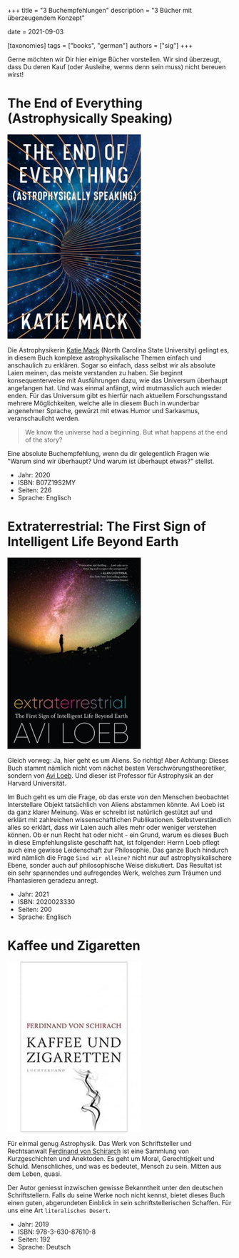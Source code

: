 +++
title = "3 Buchempfehlungen"
description = "3 Bücher mit überzeugendem Konzept"

date = 2021-09-03

[taxonomies]
tags = ["books", "german"]
authors = ["sig"]
+++

Gerne möchten wir Dir hier einige Bücher vorstellen. Wir sind überzeugt, dass Du deren Kauf (oder Ausleihe, wenns denn sein muss) nicht bereuen wirst!

# The End of Everything (Astrophysically Speaking) 

![The End of Everything Cover](the_end.jpg)

Die Astrophysikerin [Katie Mack](https://en.wikipedia.org/wiki/Katie_Mack_%28astrophysicist%29) (North Carolina State University) gelingt es, in diesem Buch komplexe astrophysikalische Themen einfach und anschaulich zu erklären. Sogar so einfach, dass selbst wir als absolute Laien meinen, das meiste verstanden zu haben. Sie beginnt konsequenterweise mit Ausführungen dazu, wie das Universum überhaupt angefangen hat. Und was einmal anfängt, wird mutmasslich auch wieder enden. Für das Universum gibt es hierfür nach aktuellem Forschungsstand mehrere Möglichkeiten, welche alle in diesem Buch in wunderbar angenehmer Sprache, gewürzt mit etwas Humor und Sarkasmus, veranschaulicht werden.

> We know the universe had a beginning. But what happens at the end of the story?

Eine absolute Buchempfehlung, wenn du dir gelegentlich Fragen wie "Warum sind wir überhaupt? Und warum ist überhaupt etwas?" stellst.

* Jahr: 2020
* ISBN: B07Z19S2MY
* Seiten: 226
* Sprache: Englisch

# Extraterrestrial: The First Sign of Intelligent Life Beyond Earth

![Extraterrestrial](et.jpg)

Gleich vorweg: Ja, hier geht es um Aliens. So richtig! Aber Achtung: Dieses Buch stammt nämlich nicht vom nächst besten Verschwörungstheoretiker, sondern von [Avi Loeb](https://en.wikipedia.org/wiki/Avi_Loeb). Und dieser ist Professor für Astrophysik an der Harvard Universität.

Im Buch geht es um die Frage, ob das erste von den Menschen beobachtet Interstellare Objekt tatsächlich von Aliens abstammen könnte. Avi Loeb ist da ganz klarer Meinung. Was er schreibt ist natürlich gestützt auf und erklärt mit zahlreichen wissenschaftlichen Publikationen. Selbstverständlich alles so erklärt, dass wir Laien auch alles mehr oder weniger verstehen können. Ob er nun Recht hat oder nicht - ein Grund, warum es dieses Buch in diese Empfehlungsliste geschafft hat, ist folgender: Herrn Loeb pflegt auch eine gewisse Leidenschaft zur Philosophie. Das ganze Buch hindurch wird nämlich die Frage `Sind wir alleine?` nicht nur auf astrophysikalischere Ebene, sonder auch auf philosophische Weise diskutiert. Das Resultat ist ein sehr spannendes und aufregendes Werk, welches zum Träumen und Phantasieren geradezu anregt.

* Jahr: 2021
* ISBN: 2020023330
* Seiten: 200
* Sprache: Englisch

# Kaffee und Zigaretten 

![Kaffee und Zigaretten](kaffee.jpg)

Für einmal genug Astrophysik. Das Werk von Schriftsteller und Rechtsanwalt [Ferdinand von Schirarch](https://en.wikipedia.org/wiki/Ferdinand_von_Schirach) ist eine Sammlung von Kurzgeschichten und Anektoden. Es geht um Moral, Gerechtigkeit und Schuld. Menschliches, und was es bedeutet, Mensch zu sein. Mitten aus dem Leben, quasi.

Der Autor geniesst inzwischen gewisse Bekanntheit unter den deutschen Schriftstellern. Falls du seine Werke noch nicht kennst, bietet dieses Buch einen guten, abgerundeten Einblick in sein schriftstellerischen Schaffen. Für uns eine Art `literalisches Desert`.

* Jahr: 2019
* ISBN: 978-3-630-87610-8
* Seiten: 192
* Sprache: Deutsch
